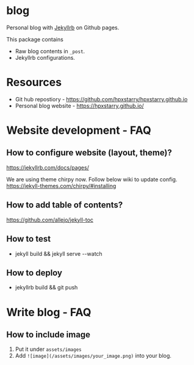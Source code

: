 # blog
Personal blog with [Jekyllrb](https://jekyllrb.com/) on Github pages. 

This package contains
* Raw blog contents in ``_post``. 
* Jekyllrb configurations. 

# Resources
* Git hub repostiory - https://github.com/hpxstarry/hpxstarry.github.io
* Personal blog website - https://hpxstarry.github.io/

# Website development - FAQ
## How to configure website (layout, theme)?
https://jekyllrb.com/docs/pages/

We are using theme chirpy now. Follow below wiki to update config. 
https://jekyll-themes.com/chirpy/#installing

## How to add table of contents?
https://github.com/allejo/jekyll-toc

## How to test
* jekyll build && jekyll serve --watch

## How to deploy
* jekyllrb build && git push

# Write blog - FAQ
## How to include image
1. Put it under ``assets/images``
2. Add ``![image](/assets/images/your_image.png)`` into your blog.



